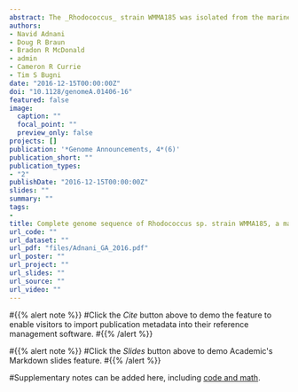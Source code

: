 ```yaml
---
abstract: The _Rhodococcus_ strain WMMA185 was isolated from the marine sponge _Chondrilla nucula_ as part of ongoing drug discovery efforts. Analysis of the 4.44-Mb genome provides information regarding interspecies interactions as pertains to regulation of secondary metabolism and natural product biosynthetic potentials.
authors:
- Navid Adnani
- Doug R Braun
- Bradon R McDonald
- admin
- Cameron R Currie
- Tim S Bugni
date: "2016-12-15T00:00:00Z"
doi: "10.1128/genomeA.01406-16"
featured: false
image:
  caption: ""
  focal_point: ""
  preview_only: false
projects: []
publication: '*Genome Announcements, 4*(6)'
publication_short: ""
publication_types:
- "2"
publishDate: "2016-12-15T00:00:00Z"
slides: ""
summary: ""
tags:
- 
title: Complete genome sequence of Rhodococcus sp. strain WMMA185, a marine sponge-associated bacterium
url_code: ""
url_dataset: ""
url_pdf: "files/Adnani_GA_2016.pdf"
url_poster: ""
url_project: ""
url_slides: ""
url_source: ""
url_video: ""
---
```


#{{% alert note %}}
#Click the *Cite* button above to demo the feature to enable visitors to import publication metadata into their reference management software.
#{{% /alert %}}

#{{% alert note %}}
#Click the *Slides* button above to demo Academic's Markdown slides feature.
#{{% /alert %}}

#Supplementary notes can be added here, including [code and math](https://sourcethemes.com/academic/docs/writing-markdown-latex/).
